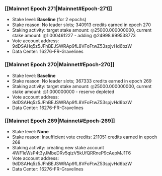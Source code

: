 ### [[Mainnet Epoch 271|Mainnet#Epoch-271]]
* Stake level: **Baseline** (for 2 epochs)
* Stake reason: No leader slots; 340913 credits earned in epoch 270
* Staking activity: target stake amount: ◎25000.000000000, current stake amount: ◎1.000461227 - adding ◎24998.999538773
* Vote account address: 9dDSAHq5z5JFhBEJSWRAp9fL8VFoFtwZ53spjvHd6bzW
* Data Center: 16276-FR-Gravelines
### [[Mainnet Epoch 270|Mainnet#Epoch-270]]
* Stake level: **Baseline**
* Stake reason: No leader slots; 367333 credits earned in epoch 269
* Staking activity: target stake amount: ◎25000.000000000, current stake amount: ◎1.000000000 - reserve depleted
* Vote account address: 9dDSAHq5z5JFhBEJSWRAp9fL8VFoFtwZ53spjvHd6bzW
* Data Center: 16276-FR-Gravelines
### [[Mainnet Epoch 269|Mainnet#Epoch-269]]
* Stake level: **None**
* Stake reason: Insufficient vote credits: 211051 credits earned in epoch 268
* Staking activity: creating new stake account 4WF1eWsP4t3yJMbeDRv5qizV5kUfQRRneP9cAepMJ1T6
* Vote account address: 9dDSAHq5z5JFhBEJSWRAp9fL8VFoFtwZ53spjvHd6bzW
* Data Center: 16276-FR-Gravelines
